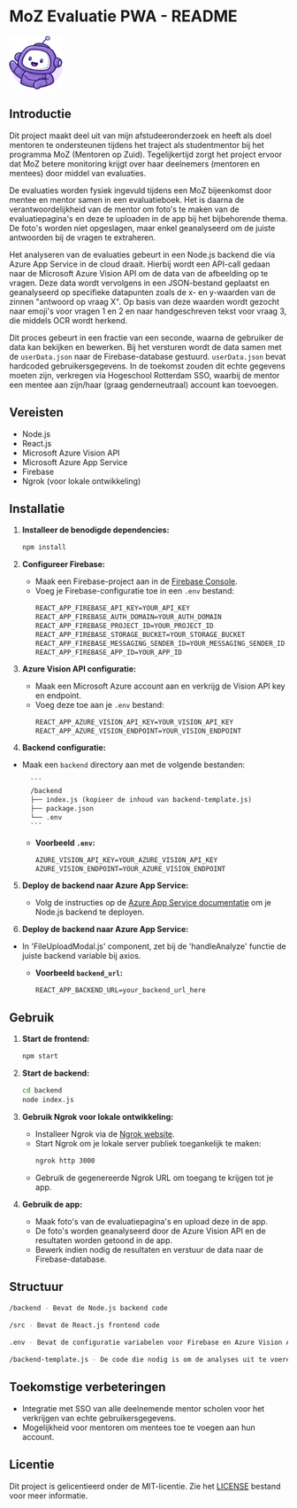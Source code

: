 # MoZ Evaluatie PWA - README

<img src="src/images/moz-mascot.svg" alt="MoZ Mascot" height="96" width="96">

## Introductie

Dit project maakt deel uit van mijn afstudeeronderzoek en heeft als doel mentoren te ondersteunen tijdens het traject als studentmentor bij het programma MoZ (Mentoren op Zuid). Tegelijkertijd zorgt het project ervoor dat MoZ betere monitoring krijgt over haar deelnemers (mentoren en mentees) door middel van evaluaties.

De evaluaties worden fysiek ingevuld tijdens een MoZ bijeenkomst door mentee en mentor samen in een evaluatieboek. Het is daarna de verantwoordelijkheid van de mentor om foto's te maken van de evaluatiepagina's en deze te uploaden in de app bij het bijbehorende thema. De foto's worden niet opgeslagen, maar enkel geanalyseerd om de juiste antwoorden bij de vragen te extraheren.

Het analyseren van de evaluaties gebeurt in een Node.js backend die via Azure App Service in de cloud draait. Hierbij wordt een API-call gedaan naar de Microsoft Azure Vision API om de data van de afbeelding op te vragen. Deze data wordt vervolgens in een JSON-bestand geplaatst en geanalyseerd op specifieke datapunten zoals de x- en y-waarden van de zinnen "antwoord op vraag X". Op basis van deze waarden wordt gezocht naar emoji's voor vragen 1 en 2 en naar handgeschreven tekst voor vraag 3, die middels OCR wordt herkend.

Dit proces gebeurt in een fractie van een seconde, waarna de gebruiker de data kan bekijken en bewerken. Bij het versturen wordt de data samen met de `userData.json` naar de Firebase-database gestuurd. `userData.json` bevat hardcoded gebruikersgegevens. In de toekomst zouden dit echte gegevens moeten zijn, verkregen via Hogeschool Rotterdam SSO, waarbij de mentor een mentee aan zijn/haar (graag genderneutraal) account kan toevoegen.

## Vereisten

- Node.js
- React.js
- Microsoft Azure Vision API
- Microsoft Azure App Service
- Firebase
- Ngrok (voor lokale ontwikkeling)

## Installatie

1. **Installeer de benodigde dependencies:**

   ```bash
   npm install
   ```

2. **Configureer Firebase:**

   - Maak een Firebase-project aan in de [Firebase Console](https://console.firebase.google.com/).
   - Voeg je Firebase-configuratie toe in een `.env` bestand:
     ```
     REACT_APP_FIREBASE_API_KEY=YOUR_API_KEY
     REACT_APP_FIREBASE_AUTH_DOMAIN=YOUR_AUTH_DOMAIN
     REACT_APP_FIREBASE_PROJECT_ID=YOUR_PROJECT_ID
     REACT_APP_FIREBASE_STORAGE_BUCKET=YOUR_STORAGE_BUCKET
     REACT_APP_FIREBASE_MESSAGING_SENDER_ID=YOUR_MESSAGING_SENDER_ID
     REACT_APP_FIREBASE_APP_ID=YOUR_APP_ID
     ```

3. **Azure Vision API configuratie:**

   - Maak een Microsoft Azure account aan en verkrijg de Vision API key en endpoint.
   - Voeg deze toe aan je `.env` bestand:
     ```
     REACT_APP_AZURE_VISION_API_KEY=YOUR_VISION_API_KEY
     REACT_APP_AZURE_VISION_ENDPOINT=YOUR_VISION_ENDPOINT
     ```

4. **Backend configuratie:**

- Maak een `backend` directory aan met de volgende bestanden:

        ```
        /backend
        ├── index.js (kopieer de inhoud van backend-template.js)
        ├── package.json
        └── .env
        ```

  - **Voorbeeld `.env`:**
    ```
    AZURE_VISION_API_KEY=YOUR_AZURE_VISION_API_KEY
    AZURE_VISION_ENDPOINT=YOUR_AZURE_VISION_ENDPOINT
    ```

5. **Deploy de backend naar Azure App Service:**

   - Volg de instructies op de [Azure App Service documentatie](https://docs.microsoft.com/en-us/azure/app-service/quickstart-nodejs) om je Node.js backend te deployen.

6. **Deploy de backend naar Azure App Service:**

- In 'FileUploadModal.js' component, zet bij de 'handleAnalyze' functie de juiste backend variable bij axios.

  - **Voorbeeld `backend_url`:**
    ```
    REACT_APP_BACKEND_URL=your_backend_url_here
    ```

## Gebruik

1. **Start de frontend:**

   ```bash
   npm start
   ```

2. **Start de backend:**

   ```bash
   cd backend
   node index.js
   ```

3. **Gebruik Ngrok voor lokale ontwikkeling:**

   - Installeer Ngrok via de [Ngrok website](https://ngrok.com/).
   - Start Ngrok om je lokale server publiek toegankelijk te maken:
     ```bash
     ngrok http 3000
     ```
   - Gebruik de gegenereerde Ngrok URL om toegang te krijgen tot je app.

4. **Gebruik de app:**
   - Maak foto's van de evaluatiepagina's en upload deze in de app.
   - De foto's worden geanalyseerd door de Azure Vision API en de resultaten worden getoond in de app.
   - Bewerk indien nodig de resultaten en verstuur de data naar de Firebase-database.

## Structuur

```bash
/backend - Bevat de Node.js backend code
```

```bash
/src - Bevat de React.js frontend code
```

```bash
.env - Bevat de configuratie variabelen voor Firebase en Azure Vision API
```

```bash
/backend-template.js - De code die nodig is om de analyses uit te voeren, hernoemen naar index.js
```

## Toekomstige verbeteringen

- Integratie met SSO van alle deelnemende mentor scholen voor het verkrijgen van echte gebruikersgegevens.
- Mogelijkheid voor mentoren om mentees toe te voegen aan hun account.

## Licentie

Dit project is gelicentieerd onder de MIT-licentie. Zie het [LICENSE](LICENSE) bestand voor meer informatie.
